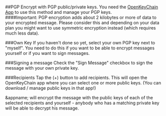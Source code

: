 <a name="pgp"><br/></a>
##PGP
Encrypt with PGP public/private keys. You need the [OpenKeyChain App](https://play.google.com/store/apps/details?id=org.sufficientlysecure.keychain) to use this method and manage your PGP keys.
<br/>
####Important: PGP encryption adds about 2 kilobytes or more of data to your encrypted message. Please consider this and depending on your data plan you might want to use symmetric encryption instead (which requires much less data).

###Own Key
If you haven't done so yet, select your own PGP key next to "myself". You need to do this if you want to be able to encrypt messages yourself or if you want to sign messages.

###Signing a message
Check the "Sign Message" checkbox to sign the message with your own private key.

###Recipients
Tap the (+) button to add recipients. This will open the OpenKeyChain app where you can select one or more public keys. (You can download / manage public keys in that app!)

&appname; will encrypt the message with the public keys of each of the selected recipients and yourself - anybody who has a matching private key will be able to decrypt his message.
